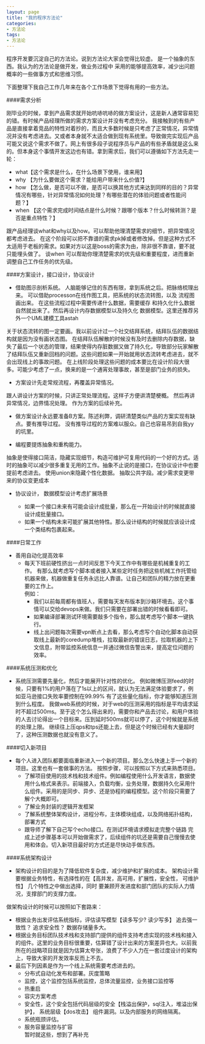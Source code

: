 ```yaml
---
layout: page
title: "我的程序方法论"
categories:
- 方法论
tags:
- 方法论
---
```




程序开发要沉淀自己的方法论。说到方法论大家会觉得比较虚。
是一个抽象的东西。我认为的方法论是做开发，做业务过程中
采用的能够提高效率，减少出问题概率的一些做事方式和思维习惯。

下面整理下我自己工作几年来在各个工作场景下觉得有用的一些方法。

####需求分析

刚毕业的时候，拿到产品需求就开始吭哧吭哧的做方案设计，这是新人通常容易犯的错。有时候产品经理所做的需求方案设计并没有考虑充分。 我接触到的有些产品是直接拿着竞品的特性对着抄的，而且大多数时候是只考虑了正常情况，异常情况并没有考虑进去。又或者本身就不太适合做到现有系统里。导致做完实现后产品可能又说这个需求不做了。网上有很多段子说程序员与产品的有些矛盾就是这么来的。但本身这个事情开发这边也有错。拿到需求后，我们可以遵循如下方法先走一轮：

-	what【这个需求是什么，在什么场景下使用，谁来用】
-	why 【为什么要做这个需求？能给用户带来什么价值?】
-	how 【怎么做，是否可以不做，是否可以换其他方式来达到同样的目的？异常情况有哪些，针对异常情况如何处理？有哪些潜在的体验问题或者性能问题？】
-	when 【这个需求完成时间结点是什么时候？跟哪个版本？什么时候转测？是否是重点特性？】

跟产品经理谈what和why以及how。可以帮助他理清楚需求的细节，把异常情况都考虑进去。 在这个阶段可以把不靠谱的需求pk掉或者修改掉。但是这种方式不太适用于老板的需求。如果对方以这是boss的需求为由，除非很不靠谱，要不就只能埋头做了。
谈when 可以帮助你理清楚需求的优先级和重要程度，进而重新调整自己工作任务的优先级。

####方案设计，接口设计，协议设计

-	 借助图示剖析系统。
人脑能够记住的东西有限，拿到系统之后。把脉络梳理出来。
可以借助processon在线作图工具，把系统的状态流转图，以及
流程图 画出来。 在这些流程过程中需要传递什么数据，需要缓存
和持久化什么数据自然就出来了。然后再设计内存数据模型以及持久化
数据模型。这里还推荐另外一个UML建模工具astah

关于状态流转的图一定要画。我以前设计过一个社交结拜系统，结拜队伍的数据结构就是因为没有画状态图。 在结拜队伍解散的时候没有及时去删除内存数据，缺失了最后一个状态的管理，结果使得内存脏数据又做了持久化，导致部分玩家解散了结拜队伍又重新回档的问题。这些问题如果一开始就用状态流转考虑进去，就不会出现线上的事故问题。 在上线阶段处理这些问题的成本要比在设计阶段大很多。可能少考虑了一点，换来的是一个通宵处理事故，甚至是部门业务的损失。



-	方案设计先走常规流程，再覆盖异常情况。

跟人讲设计方案的时候，只讲正常处理流程。这样子方便讲清楚梗概。
然后再讲异常情况，边界情况处理。	作为方案的后续补充。


-	做方案设计永远要准备B方案。陈述利弊，调研清楚类似产品的方案实现有缺点。要有推导过程。
没有推导过程的方案难以服众。自己也容易吊到自我yy的坑里。

-	编程要提炼抽象和重构能力。

抽象是使得接口简洁，隐藏实现细节，构造可维护可复用代码的一个好的方式。适时的抽象可以减少很多重复无用的工作。抽象不止说的是接口，在协议设计中也要提前考虑进去。 使用union来隐藏个性化数据。 抽取公共字段。减少需求变更带来的协议变更成本

-	协议设计， 数据模型设计考虑扩展场景

	-	如果一个接口未来有可能会设计成批量，那么在一开始设计的时候就直接设计成批量接口。
	-	如果一个结构未来可能扩展其他特性。那么设计结构的时候就应该设计成一个类结构包裹起来。 




####日常工作

-	善用自动化提高效率
	-	每天下班前硬性挤出一点时间反思下今天工作中有哪些是机械重复的工作。 有那么就考虑写个脚本或者接入某些定时任务把这些机械工作托管给机器来做，机器做重复任务永远比人靠谱。让自己和团队的精力放在更重要的工作上。
	<br>例如：
		-	我们以前每周都有值班人，需要每天发布版本到沙箱环境去。这个事情可以交给devops来做。我们只需要在部署出错的时候看看即可。
		-	如果编译部署测试环境需要敲多个指令，那么就考虑写个脚本一键执行。
		-	线上出问题每次需要vpn断点上去看，那么考虑写个自动化脚本自动获取线上最新的coredump堆栈，拉取最新的错误日志，拉取机器的上下文信息，附带监控系统信息一并通过微信告警出来，提高定位问题的效率。


	


####系统压测和优化

-	系统压测需要先量化，然后才能展开针对性的优化。
例如微博压测feed的时候，只要有1%的用户落在了1s以上的区间，就认为无法满足体验要求了，例如亚马逊接口失败率要控制在99.99% 有了这些量化指标，你才能够知道压测到什么程度。
我做web系统的时候，对于web的压测采用的指标是平均请求延时不超过500ms。至于这个怎么得出来的，需要你和产品去讨论，和用户体验的人去讨论得出一个目标来。压到延时500ms就可以停了，这个时候就是系统的处理上限。 继续往上压qps和tps还能上去，但是这个时候已经有大量超时了，这种压测数据也就没有意义了。


####切入新项目

-	每个人进入团队都要面临重新进入一个新的项目。那么怎么快速上手一个新的项目。这里也有一套做事的方法。
按照步骤，可以按照以下方式来熟悉项目。
	-	了解项目使用的技术栈和技术组件。例如编程使用什么开发语言，数据使用什么格式来表示。前端接入，负载均衡，业务处理，数据持久化采用什么组件。采用的是同步、异步、还是协程的编程模型。这个阶段只需要了解个大概即可。
	-	了解业务封装的逻辑开发框架
	-	了解系统整体架构设计，进程分布，主体模块组成，以及网络拓扑结构，部署方式
	-	跟导师了解下自己写个echo接口。在测试环境请求模拟走完整个链路
完成上述步骤基本可以开始做需求了，后续组件的坑还是需要自己慢慢去使用和体会。切入新项目最好的方式还是尽快动手做东西。



####系统架构设计

- 架构设计的目的是为了降低软件复杂度，减少维护和扩展的成本。
架构设计需要根据业务特性，有选择性的在【高并发，高可用，扩展性，安全性， 可维护性】 几个特性之中做出选择，同时
要兼顾开发进度和部门团队的实际人力情况，支撑部门的支撑力度。

做架构设计的时候可以按照如下套路来：
-	根据业务出发评估系统指标，评估读写模型【读多写少? 读少写多】 追去强一致性？ 追求安全性？ 数据存储量多大。
-	根据业务目标团队技术栈和支持部门提供的组件支持考虑实现的技术栈和接入的组件。这里的业务目标很重要，估算错了设计出来的方案差异也大。以前我所在的战略项目就是因为估算太夸张，浪费了不少人力在一套过度设计的架构上，导致大家的开发效率反而上不去。
-	最后下列因素是作为一个线上系统需要考虑进去的。
	-	分布式自动化发布和部署。灰度策略
	-	监控，这个监控包括系统监控，总体流量监控，业务接口监控等
	-	热重启
	-	容灾方案考虑
	-  安全性，这个安全包括代码层级的安全【栈溢出保护，sql注入，堆溢出保护】， 系统层级【dos攻击】 组件漏洞。以及内部服务的网络隔离。
	-  系统瓶颈评估。
	-  服务容量监控与扩容	
暂时就这些，想到了再补充
